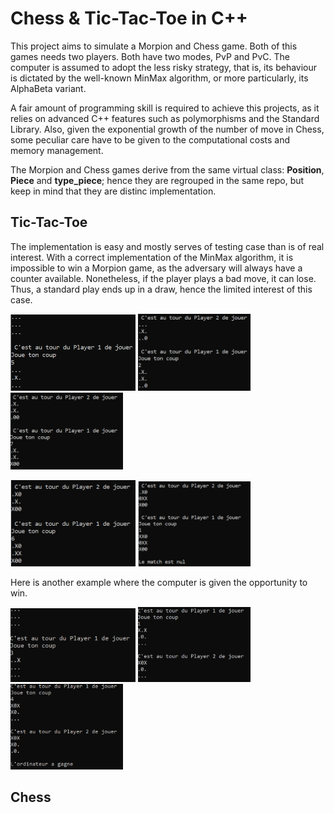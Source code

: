 # Chess & Tic-Tac-Toe in C++

This project aims to simulate a Morpion and Chess game. Both of this games needs two players. Both have two modes, PvP and PvC.
The computer is assumed to adopt the less risky strategy, that is, its behaviour is dictated by the well-known MinMax algorithm, or more particularly, its AlphaBeta variant. 

A fair amount of programming skill is required to achieve this projects, as it relies on advanced C++ features such as polymorphisms and the Standard Library.
Also, given the exponential growth of the number of move in Chess, some peculiar care have to be given to the computational costs and memory management.

The Morpion and Chess games derive from the same virtual class: **Position**, **Piece** and **type_piece**; hence they are regrouped in the same repo, but 
keep in mind that they are distinc implementation.

## Tic-Tac-Toe

The implementation is easy and mostly serves of testing case than is of real interest. With a correct implementation
of the MinMax algorithm, it is impossible to win a Morpion game, as the adversary will always have a counter available.
Nonetheless, if the player plays a bad move, it can lose. Thus, a standard play ends up in a draw, hence the limited interest
of this case.

<img src="Tic-Tac-Toe/img/1.PNG" alt="drawing" width="200"/> <img src="Tic-Tac-Toe/img/2.PNG" alt="drawing" width="180"/> <img src="Tic-Tac-Toe/img/3.PNG" alt="drawing" width="180"/>

<img src="Tic-Tac-Toe/img/4.PNG" alt="drawing" width="200"/> <img src="Tic-Tac-Toe/img/5.PNG" alt="drawing" width="180"/>

Here is another example where the computer is given the opportunity to win.

<img src="Tic-Tac-Toe/img/1-p.PNG" alt="drawing" width="200"/> <img src="Tic-Tac-Toe/img/2-p.PNG" alt="drawing" width="180"/> <img src="Tic-Tac-Toe/img/3-p.PNG" alt="drawing" width="180"/>


## Chess

